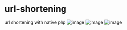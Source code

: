 # url-shortening
url shortening with native php
![image](https://user-images.githubusercontent.com/54375241/188897517-eee40854-dbf6-44d4-87f8-9f5d16e49167.png)
![image](https://user-images.githubusercontent.com/54375241/188897622-c69e40a6-abad-410d-9061-91e7912124e2.png)
![image](https://user-images.githubusercontent.com/54375241/188897695-80cc0807-44c9-4aed-87d0-2d1815040097.png)
